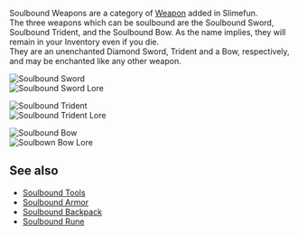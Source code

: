 Soulbound Weapons are a category of [Weapon](https://github.com/Slimefun/Slimefun4/wiki/Weapons) added in Slimefun.<br>
The three weapons which can be soulbound are the Soulbound Sword, Soulbound Trident, and the Soulbound Bow. As the name implies, they will remain in your Inventory even if you die.<br>
They are an unenchanted Diamond Sword, Trident and a Bow, respectively, and may be enchanted like any other weapon.<br>

![Soulbound Sword](https://raw.githubusercontent.com/Slimefun/Slimefun-Wiki/master/images/soulbound-sword.png)<br>
![Soulbound Sword Lore](https://raw.githubusercontent.com/Slimefun/Slimefun-Wiki/master/images/soulbound-sword-lore.png)

![Soulbound Trident](https://raw.githubusercontent.com/Slimefun/Slimefun-Wiki/master/images/soulbound-trident.png)<br>
![Soulbound Trident Lore](https://raw.githubusercontent.com/Slimefun/Slimefun-Wiki/master/images/soulbound-trident-lore.png)

![Soulbound Bow](https://raw.githubusercontent.com/Slimefun/Slimefun-Wiki/master/images/soulbound-bow.png)<br>
![Soulbown Bow Lore](https://raw.githubusercontent.com/Slimefun/Slimefun-Wiki/master/images/soulbound-bow-lore.png)

## See also
* [Soulbound Tools](https://github.com/Slimefun/Slimefun4/wiki/Soulbound-Tools)
* [Soulbound Armor](https://github.com/Slimefun/Slimefun4/wiki/Soulbound-Armor)
* [Soulbound Backpack](https://github.com/Slimefun/Slimefun4/wiki/Soulbound-Backpack)
* [Soulbound Rune](https://github.com/Slimefun/Slimefun4/wiki/Soulbound-Rune)
